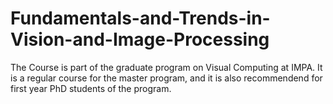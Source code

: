 # Fundamentals-and-Trends-in-Vision-and-Image-Processing
The Course is part of the graduate program on Visual Computing at IMPA. It is a regular course for the master program, and it is also recommendend for first year PhD students of the program.
